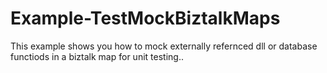 # Example-TestMockBiztalkMaps
This example shows you how to mock externally refernced dll or database functiods in a biztalk map for unit testing..
